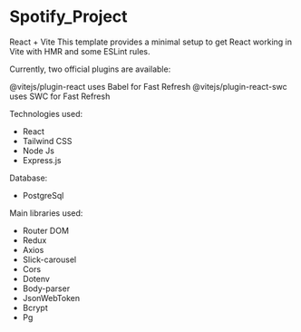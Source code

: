 # Spotify_Project

React + Vite This template provides a minimal setup to get React working in Vite with HMR and some ESLint rules.

Currently, two official plugins are available:

@vitejs/plugin-react uses Babel for Fast Refresh
@vitejs/plugin-react-swc uses SWC for Fast Refresh

Technologies used:
* React
* Tailwind CSS
* Node Js
* Express.js
  
Database:
* PostgreSql
  
Main libraries used:
* Router DOM
* Redux
* Axios
* Slick-carousel
* Cors
* Dotenv
* Body-parser
* JsonWebToken
* Bcrypt
* Pg
